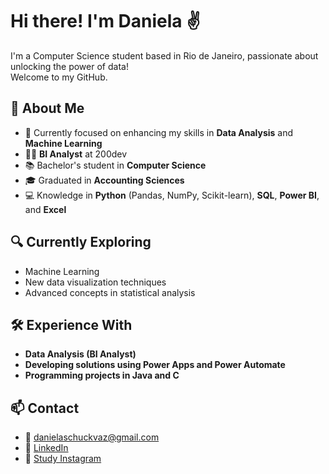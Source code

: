 # Hi there! I'm Daniela ✌️

I'm a Computer Science student based in Rio de Janeiro, passionate about unlocking the power of data!  
Welcome to my GitHub.

## 🚀 About Me

- 🧠 Currently focused on enhancing my skills in **Data Analysis** and **Machine Learning**
- 👩‍💻 **BI Analyst** at 200dev  
- 📚 Bachelor's student in **Computer Science**  
- 🎓 Graduated in **Accounting Sciences**  
- 💻 Knowledge in **Python** (Pandas, NumPy, Scikit-learn), **SQL**, **Power BI**, and **Excel**

## 🔍 Currently Exploring

- Machine Learning  
- New data visualization techniques  
- Advanced concepts in statistical analysis  

## 🛠️ Experience With

- **Data Analysis (BI Analyst)**  
- **Developing solutions using Power Apps and Power Automate**  
- **Programming projects in Java and C**

## 📫 Contact

- 📧 danielaschuckvaz@gmail.com  
- 🔗 [LinkedIn](https://www.linkedin.com/in/daniela-schuck-9a4208364/)  
- 🔗 [Study Instagram](https://instagram.com/danitechs_?igshid=ZDdkNTZiNTM=)
